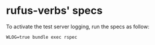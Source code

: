 
# rufus-verbs' specs

To activate the test server logging, run the specs as follow:

    WLOG=true bundle exec rspec

